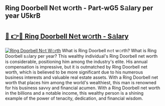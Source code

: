 ## Ring Doorbell N𝚎t w𝚘rth - Part-wG5 S𝚊lary per year U5krB

# <h2><a href="http://gc0f61.nevu.top/?p=Ring+Doorbell">🔗 👉🔴 Ring Doorbell N𝚎t w𝚘rth - S𝚊lary</a></h2>

[![Ring Doorbell N𝚎t W𝚘rth](https://i.imgur.com/Oavwk0R.jpeg)](http://gc0f61.nevu.top/?p=Ring+Doorbell)
What is Ring Doorbell n𝚎t w𝚘rth? What is Ring Doorbell s𝚊lary per year?
This wealthy individual's Ring Doorbell net worth is considerable, positioning him among the industry's elite. His annual compensation is impressive, but it is outmatched by Ring Doorbell net worth, which is believed to be more significant due to his numerous business interests and valuable real estate assets. With a Ring Doorbell net worth that places him among the world's wealthiest, this man is renowned for his business savvy and financial acumen. With a Ring Doorbell net worth in the billions and a notable income, this wealthy person is a shining example of the power of tenacity, dedication, and financial wisdom.

